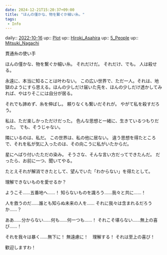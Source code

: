 ```yaml
---
date: 2024-12-21T15:20:37+09:00
title: "ほんの僅かな、物を繋ぐか細い糸。"
tags:
 - Info
---
```


daily:: [2022-10-16](Daily_Note/2022-10-16.md)
up:: [Plot](Bar/Novel/Chaos/Plot.md)
up:: [Hiroki_Asahira](Bar/Novel/Nacaria/Hiroki_Asahira.md)
up:: [5_People](Bar/Novel/Nacaria/5_People.md)
up:: [Mitsuki_Nagachi](../Bar/Novel/Nacaria/Mitsuki_Nagachi.md)

貫通糸の使い手


ほんの僅かな、物を繋ぐか細い糸。
それだけだ。
それだけ、でも。
人は殺せる。

永遠に、本当に知ることは叶わない。
この広い世界で、ただ一人。それは、地獄のようにすら思える。ほんの少しだけ届いた先を、ほんの少しだけ透かしてみれば、やはりそこには自分が居る。

それでも諦めず、糸を伸ばし。
頼りなくも繋いだそれが。
やがて私を殺すだろう。


私は、ただ楽しかっただけだった。
色んな思想と一緒に、生きているつもりだった。
でも、そうじゃない。

隣にいるのは、私だ。
この世界は、私の他に居ない。
違う思想を得たところで、それを私が気に入ったのは、その向こうに私がいたからだ。

星にへばり付いたただの染み。
そうさな、そんな言い方だってできたんだ。
だったら、お前に一つ、聞いてやる。

たとえそれが解消できたとして、望んでいた「わからない」を得たとして。


理解できないものを愛せるか？






ようこそ……五番地へ……！
知らないものを識ろう……我々と共に……！

人を救うのだ……誰とも知らぬ未来の人を……
それに我々は含まれるだろうか……？

ああ……分からない……何も……何一つも……！
それこそ堪らない……無上の喜び……！

それを我々は暴く……無下に！
無遠慮に！　理解する！
それは至上の喜び！


歓迎しますわ！　






